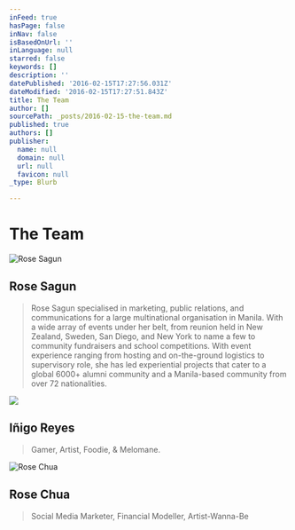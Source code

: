 ```yaml
---
inFeed: true
hasPage: false
inNav: false
isBasedOnUrl: ''
inLanguage: null
starred: false
keywords: []
description: ''
datePublished: '2016-02-15T17:27:56.031Z'
dateModified: '2016-02-15T17:27:51.843Z'
title: The Team
author: []
sourcePath: _posts/2016-02-15-the-team.md
published: true
authors: []
publisher:
  name: null
  domain: null
  url: null
  favicon: null
_type: Blurb

---
```

# The Team
![Rose Sagun](https://s3-us-west-2.amazonaws.com/the-grid-img/p/38d05db3d1af26aaa66e72252d6dfd0aababbfd4.jpg)

## Rose Sagun

> Rose Sagun specialised in marketing, public relations, and communications for a large multinational organisation in Manila. With a wide array of events under her belt, from reunion held in New Zealand, Sweden, San Diego, and New York to name a few to community fundraisers and school competitions. With event experience ranging from hosting and on-the-ground logistics to supervisory role, she has led experiential projects that cater to a global 6000+ alumni community and a Manila-based community from over 72 nationalities.

![](https://the-grid-user-content.s3-us-west-2.amazonaws.com/5c25aa1a-92b0-4007-98fe-074ab8bc67a5.jpg)

## Iñigo Reyes

> Gamer, Artist, Foodie, & Melomane.

![Rose Chua](https://s3-us-west-2.amazonaws.com/the-grid-img/p/3973a77c6cd6a60adff33c18d4e8ebb61b4f2b9b.jpg)

## Rose Chua

> Social Media Marketer, Financial Modeller, Artist-Wanna-Be